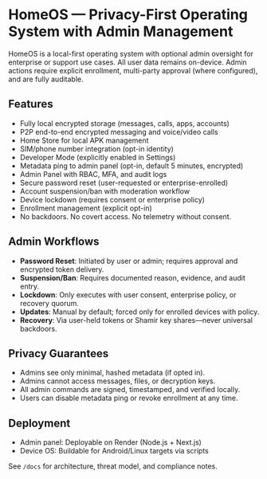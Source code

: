 # HomeOS — Privacy-First Operating System with Admin Management

HomeOS is a local-first operating system with optional admin oversight for enterprise or support use cases. All user data remains on-device. Admin actions require explicit enrollment, multi-party approval (where configured), and are fully auditable.

## Features

- Fully local encrypted storage (messages, calls, apps, accounts)
- P2P end-to-end encrypted messaging and voice/video calls
- Home Store for local APK management
- SIM/phone number integration (opt-in identity)
- Developer Mode (explicitly enabled in Settings)
- Metadata ping to admin panel (opt-in, default 5 minutes, encrypted)
- Admin Panel with RBAC, MFA, and audit logs
- Secure password reset (user-requested or enterprise-enrolled)
- Account suspension/ban with moderation workflow
- Device lockdown (requires consent or enterprise policy)
- Enrollment management (explicit opt-in)
- No backdoors. No covert access. No telemetry without consent.

## Admin Workflows

- **Password Reset**: Initiated by user or admin; requires approval and encrypted token delivery.
- **Suspension/Ban**: Requires documented reason, evidence, and audit entry.
- **Lockdown**: Only executes with user consent, enterprise policy, or recovery quorum.
- **Updates**: Manual by default; forced only for enrolled devices with policy.
- **Recovery**: Via user-held tokens or Shamir key shares—never universal backdoors.

## Privacy Guarantees

- Admins see only minimal, hashed metadata (if opted in).
- Admins cannot access messages, files, or decryption keys.
- All admin commands are signed, timestamped, and verified locally.
- Users can disable metadata ping or revoke enrollment at any time.

## Deployment

- Admin panel: Deployable on Render (Node.js + Next.js)
- Device OS: Buildable for Android/Linux targets via scripts

See `/docs` for architecture, threat model, and compliance notes.
